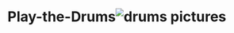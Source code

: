# Play-the-Drums![drums pictures](https://user-images.githubusercontent.com/96592956/174488683-5ea2ee3b-f6fb-4225-9185-3be3acf1d0ef.jpg)
